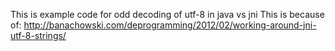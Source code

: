 This is example code for odd decoding of utf-8 in java vs jni
This is because of:
http://banachowski.com/deprogramming/2012/02/working-around-jni-utf-8-strings/


